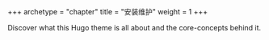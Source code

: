 +++
archetype = "chapter"
title = "安装维护"
weight = 1
+++

Discover what this Hugo theme is all about and the core-concepts behind it.

